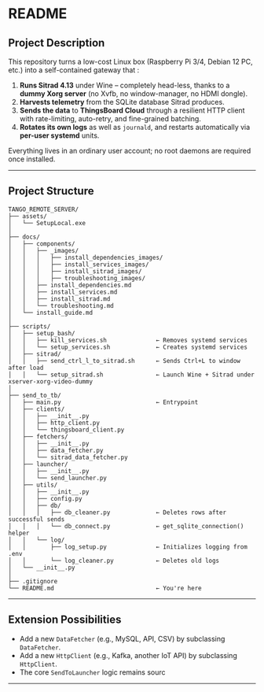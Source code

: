 # README

## Project Description

This repository turns a low-cost Linux box (Raspberry Pi 3/4, Debian 12 PC, etc.) into a self-contained
gateway that :

1. **Runs Sitrad 4.13** under Wine – completely head-less, thanks to a **dummy Xorg server** (no
   Xvfb, no window-manager, no HDMI dongle).
2. **Harvests telemetry** from the SQLite database Sitrad produces.
3. **Sends the data** to **ThingsBoard Cloud** through a resilient HTTP client with rate-limiting,
   auto-retry, and fine-grained batching.
4. **Rotates its own logs** as well as `journald`, and restarts automatically via **per-user
   systemd** units.

Everything lives in an ordinary user account; no root daemons are required once installed.

---

## Project Structure

```
TANGO_REMOTE_SERVER/
├── assets/
│   └── SetupLocal.exe
│
├── docs/
│   ├── components/
│   │   ├── _images/
│   │   │   ├── install_dependencies_images/
│   │   │   ├── install_services_images/
│   │   │   ├── install_sitrad_images/
│   │   │   ├── troubleshooting_images/
│   │   ├── install_dependencies.md
│   │   ├── install_services.md
│   │   ├── install_sitrad.md
│   │   └── troubleshooting.md
│   └── install_guide.md
│
├── scripts/
│   ├── setup_bash/
│   │   ├── kill_services.sh              ← Removes systemd services
│   │   └── setup_services.sh             ← Creates systemd services
│   ├── sitrad/
│   │   ├── send_ctrl_l_to_sitrad.sh      ← Sends Ctrl+L to window after load
│   │   └── setup_sitrad.sh               ← Launch Wine + Sitrad under xserver-xorg-video-dummy
│
├── send_to_tb/
│   ├── main.py                           ← Entrypoint
│   ├── clients/
│   │   ├── __init__.py
│   │   ├── http_client.py
│   │   └── thingsboard_client.py
│   ├── fetchers/
│   │   ├── __init__.py
│   │   ├── data_fetcher.py
│   │   └── sitrad_data_fetcher.py
│   ├── launcher/
│   │   ├── __init__.py
│   │   └── send_launcher.py
│   ├── utils/
│   │   ├── __init__.py
│   │   ├── config.py
│   │   ├── db/
│   │   │   ├── db_cleaner.py             ← Deletes rows after successful sends
│   │   │   └── db_connect.py             ← get_sqlite_connection() helper
│   │   └── log/
│   │       ├── log_setup.py              ← Initializes logging from .env
│   │       └── log_cleaner.py            ← Deletes old logs
│   └── __init__.py
│
├── .gitignore
└── README.md                             ← You're here

```

---

## Extension Possibilities

- Add a new `DataFetcher` (e.g., MySQL, API, CSV) by subclassing `DataFetcher`.  
- Add a new `HttpClient` (e.g., Kafka, another IoT API) by subclassing `HttpClient`.  
- The core `SendToLauncher` logic remains sourc

---



